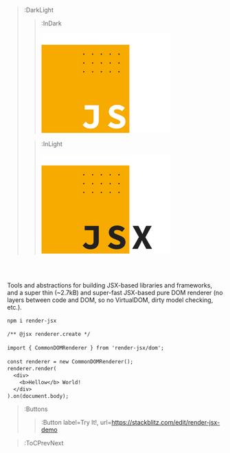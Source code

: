 > :DarkLight
> > :InDark
> >
> > <img src="/docs/assets/render-jsx-logo-dark.svg" width="300px"/>
>
> > :InLight
> >
> > <img src="/docs/assets/render-jsx-logo.svg" width="300px"/>

<br><br>

Tools and abstractions for building JSX-based libraries and frameworks,
and a super thin (~2.7kB) and super-fast JSX-based pure DOM renderer (no
layers between code and DOM, so no VirtualDOM, dirty model checking, etc.).

```bash
npm i render-jsx
```

```tsx | --no-wmbar
/** @jsx renderer.create */

import { CommonDOMRenderer } from 'render-jsx/dom';

const renderer = new CommonDOMRenderer();
renderer.render(
  <div>
    <b>Hellow</b> World!
  </div>
).on(document.body);
```
> :Buttons
> > :Button label=Try It!, url=https://stackblitz.com/edit/render-jsx-demo

> :ToCPrevNext
